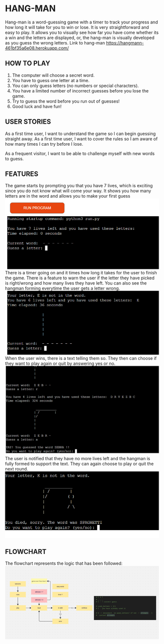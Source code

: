# HANG-MAN
Hang-man is a word-guessing game with a timer to track your progress and how long it will take for you to win or lose. 
It is very straightforward and easy to play. It allows you to visually see how far you have come whether its a win and the letters are displayed, or, the hang-man is visually developed as you guess the wrong letters. 
Link to hang-man https://hangmann-461bf35a6e08.herokuapp.com/

## HOW TO PLAY
1. The computer will choose a secret word.
2. You have to guess one letter at a time.
3. You can only guess letters (no numbers or special characters).
4. You have a limited number of incorrect guesses before you lose the game.
5. Try to guess the word before you run out of guesses!
6. Good luck and have fun!

## USER STORIES
As a first time user, I want to understand the game so I can begin guessing straight away. 
As a first time user, I want to cover the rules so I am aware of how many times I can try before I lose. 

As a frequent visitor, I want to be able to challenge myself with new words to guess. 

## FEATURES
The game starts by prompting you that you have 7 lives, which is exciting since you do not know what will come your way. It shows you how many letters are in the word and allows you to make your first guess
![Alt text](<images/features 1.png>)
There is a timer going on and it times how long it takes for the user to finish the game. There is a feature to warn the user if the letter they have picked is right/wrong and how many lives they have left. You can also see the hangman forming everytime the user gets a letter wrong. 
![Alt text](<images/features 2.png>)
When the user wins, there is a text telling them so. They then can choose if they want to play again or quit by answering yes or no. 
![Alt text](<images/features 3.png>)
The user is notified that they have no more lives left and the hangman is fully formed to support the text. They can again choose to play or quit the next round. 
![Alt text](<images/features 4.png>)

## FLOWCHART
The flowchart represents the logic that has been followed: 
![Alt text](images/flowchart.png)



